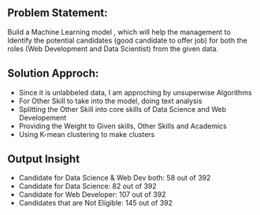 ## Problem Statement:

Build a Machine Learning model , which will help the management to Identify the potential candidates (good candidate to offer job) for both the roles (Web Development and Data Scientist) from the given data.

## Solution Approch:

* Since it is unlabbeled data, I am approching by unsuperwise Algorithms
* For Other Skill to take into the model, doing text analysis
* Splitting the Other Skill into core skills of Data Science and Web Developement
* Providing the Weight to Given skills, Other Skills and Academics
* Using K-mean clustering to make clusters
## Output Insight
* Candidate for Data Science & Web Dev both: 58 out of 392
* Candidate for Data Science: 82 out of 392
* Candidate for Web Developer: 107 out of 392
* Candidates that are Not Eligible: 145 out of 392
